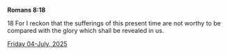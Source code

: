 **Romans 8:18**

18 For I reckon that the sufferings of this present time are not worthy to be compared with the glory which shall be revealed in us.

[Friday 04-July, 2025](https://getbible.net/kjv/Romans/8/18)
